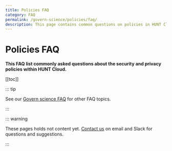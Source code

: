 ```yaml
---
title: Policies FAQ
category: FAQ
permalink: /govern-science/policies/faq/
description: This page contains common questions on policies in HUNT Cloud.
---
```


# Policies FAQ

**This FAQ list commonly asked questions about the security and privacy policies within HUNT Cloud.**

[[toc]]

::: tip 

See our [Govern science FAQ](/administer-science/faq) for other FAQ topics.

:::


::: warning 

These pages holds not content yet. [Contact us](/contact) on email and Slack for questions and suggestions.

:::



